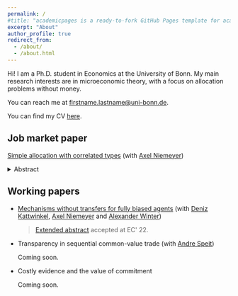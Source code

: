 ```yaml
---
permalink: /
#title: "academicpages is a ready-to-fork GitHub Pages template for academic personal websites"
excerpt: "About"
author_profile: true
redirect_from:
  - /about/
  - /about.html
---
```


Hi!
I am a Ph.D. student in Economics at the University of Bonn.
My main research interests are in microeconomic theory, with a focus on allocation problems without money.

You can reach me at <firstname.lastname@uni-bonn.de>.

You can find my CV [here](http://jpreusser.github.io/files/CV.pdf).



<h2>Job market paper</h2>

[Simple allocation with correlated types](http://jpreusser.github.io/files/simple_allocation.pdf)
(with [Axel Niemeyer](https://sites.google.com/view/axelniemeyer))

<details>
  <summary>Abstract</summary>
    A single indivisible object is to be allocated to a group of agents who all desire the object.
    The efficient allocation depends on the private information of the agents.
    In particular, each agent may have information about the value of allocating to the others.
    Monetary transfers are unavailable.
    We study optimal dominant-strategy incentive-compatible (DIC) mechanisms.
    Our main results make a case for *jury mechanisms*.
    A jury mechanism splits the agents into a set of jurors and a set of candidates.
    The jury decides which of the candidates wins the object; jury members never win the object.
    Jury mechanisms are optimal when there are three or fewer agents, approximately optimal in symmetric environments with many agents, and the only deterministic DIC mechanisms satisfying an anonymity axiom.
    Exactly optimal DIC mechanisms may require commitment to random allocations.
    We fully characterize when all extreme points of the set of DIC mechanisms are deterministic.
</details>



<h2>Working papers</h2>


- [Mechanisms without transfers for fully biased agents](http://jpreusser.github.io/files/2205.10910.pdf)
(with [Deniz Kattwinkel](https://sites.google.com/view/kattwinkel), [Axel Niemeyer](https://sites.google.com/view/axelniemeyer) and [Alexander Winter](https://www.bgse.uni-bonn.de/en/people/student-directory/2018/alexander-winter))

    > [Extended abstract](https://dl.acm.org/doi/10.1145/3490486.3538317) accepted at EC' 22.

<!-- <details>
  <summary>Abstract</summary>
    A principal must decide between two options. Which one she prefers depends on the private information of two agents. One agent always prefers the first option; the other always prefers the second. Transfers are infeasible. One application of this setting is the efficient division of a fixed budget between two competing departments. We first characterize all implementable mechanisms under arbitrary correlation. Second, we study when there exists a mechanism that yields the principal a higher payoff than she could receive by choosing the ex-ante optimal decision without consulting the agents. In the budget example, such a profitable mechanism exists if and only if the information of one department is also relevant for the expected returns of the other department. We generalize this insight to derive necessary and sufficient conditions for the existence of a profitable mechanism in the $n$-agent allocation problem with independent types.
</details> -->

- Transparency in sequential common-value trade
(with [Andre Speit](https://sites.google.com/view/andrespeit))

  Coming soon.

- Costly evidence and the value of commitment

  Coming soon.
